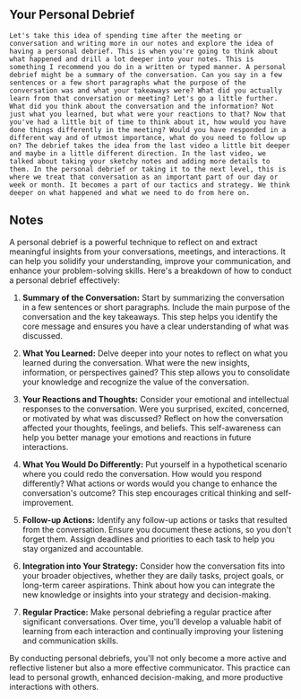 ## Your Personal Debrief
```
Let's take this idea of spending time after the meeting or conversation and writing more in our notes and explore the idea of having a personal debrief. This is when you're going to think about what happened and drill a lot deeper into your notes. This is something I recommend you do in a written or typed manner. A personal debrief might be a summary of the conversation. Can you say in a few sentences or a few short paragraphs what the purpose of the conversation was and what your takeaways were? What did you actually learn from that conversation or meeting? Let's go a little further. What did you think about the conversation and the information? Not just what you learned, but what were your reactions to that? Now that you've had a little bit of time to think about it, how would you have done things differently in the meeting? Would you have responded in a different way and of utmost importance, what do you need to follow up on? The debrief takes the idea from the last video a little bit deeper and maybe in a little different direction. In the last video, we talked about taking your sketchy notes and adding more details to them. In the personal debrief or taking it to the next level, this is where we treat that conversation as an important part of our day or week or month. It becomes a part of our tactics and strategy. We think deeper on what happened and what we need to do from here on.
```

## Notes
A personal debrief is a powerful technique to reflect on and extract meaningful insights from your conversations, meetings, and interactions. It can help you solidify your understanding, improve your communication, and enhance your problem-solving skills. Here's a breakdown of how to conduct a personal debrief effectively:

1. **Summary of the Conversation:** Start by summarizing the conversation in a few sentences or short paragraphs. Include the main purpose of the conversation and the key takeaways. This step helps you identify the core message and ensures you have a clear understanding of what was discussed.

2. **What You Learned:** Delve deeper into your notes to reflect on what you learned during the conversation. What were the new insights, information, or perspectives gained? This step allows you to consolidate your knowledge and recognize the value of the conversation.

3. **Your Reactions and Thoughts:** Consider your emotional and intellectual responses to the conversation. Were you surprised, excited, concerned, or motivated by what was discussed? Reflect on how the conversation affected your thoughts, feelings, and beliefs. This self-awareness can help you better manage your emotions and reactions in future interactions.

4. **What You Would Do Differently:** Put yourself in a hypothetical scenario where you could redo the conversation. How would you respond differently? What actions or words would you change to enhance the conversation's outcome? This step encourages critical thinking and self-improvement.

5. **Follow-up Actions:** Identify any follow-up actions or tasks that resulted from the conversation. Ensure you document these actions, so you don't forget them. Assign deadlines and priorities to each task to help you stay organized and accountable.

6. **Integration into Your Strategy:** Consider how the conversation fits into your broader objectives, whether they are daily tasks, project goals, or long-term career aspirations. Think about how you can integrate the new knowledge or insights into your strategy and decision-making.

7. **Regular Practice:** Make personal debriefing a regular practice after significant conversations. Over time, you'll develop a valuable habit of learning from each interaction and continually improving your listening and communication skills.

By conducting personal debriefs, you'll not only become a more active and reflective listener but also a more effective communicator. This practice can lead to personal growth, enhanced decision-making, and more productive interactions with others.